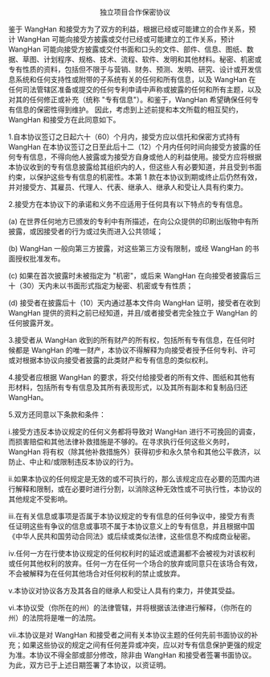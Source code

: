 <div align="center">独立项目合作保密协议</div>

鉴于 WangHan 和接受方为了双方的利益，根据已经或可能建立的合作关系，预计 WangHan 可能向接受方披露或交付已经或可能建立的工作关系，预计 WangHan 可能向接受方披露或交付书面和口头的文件、部件、信息、图纸、数据、草图、计划程序、规格、技术、流程、软件、发明和其他材料。秘密、机密或专有性质的资料，包括但不限于与营销、财务、预测、发明、研究、设计或开发信息系统和任何支持性或附带的子系统有关的任何和所有信息，以及 WangHan 在任何司法管辖区准备或提交的任何专利申请中声称或披露的任何和所有主题，以及对其的任何修正或补充（统称 "专有信息"）。和鉴于，WangHan 希望确保任何专有信息的保密性得到维护。
因此，考虑到上述前提和本文所载的相互契约，WangHan 和接受方在此同意如下。

1.自本协议签订之日起六十（60）个月内，接受方应以信托和保密方式持有 WangHan 在本协议签订之日至此后十二（12）个月内任何时间向接受方披露的任何专有信息，不得向他人披露或为接受方自身或他人的利益使用。接受方应将根据本协议收到的专有信息披露给其组织内的人，但这些人有必要知道，并且受到书面约束，以保护这些专有信息的机密性。本第 1 款在本协议到期或终止后仍然有效，并对接受方、其雇员、代理人、代表、继承人、继承人和受让人具有约束力。

2.接受方在本协议下的承诺和义务不应适用于任何具有以下特点的专有信息。

(a) 在世界任何地方已颁发的专利中有所描述，在向公众提供的印刷出版物中有所披露，或因接受者的行为或过失而进入公共领域；

(b) WangHan 一般向第三方披露，对这些第三方没有限制，或经 WangHan 的书面授权批准发布。

(c) 如果在首次披露时未被指定为 "机密"，或后来 WangHan 在向接受者披露后三十（30）天内未以书面形式指定为秘密、机密或专有性质；

(d) 接受者在披露后十（10）天内通过基本文件向 WangHan 证明，接受者在收到 WangHan 提供的资料之前已经知道，并且/或者接受者完全独立于 WangHan 的任何披露开发。

3.接受者从 WangHan 收到的所有财产的所有权，包括所有专有信息，在任何时候都是 WangHan 的唯一财产，本协议不得解释为向接受者授予任何专利、许可或对根据本协议向接受者披露的此类财产和专有信息的类似权利。

4.接受者应根据 WangHan 的要求，将交付给接受者的所有文件、图纸和其他有形材料，包括所有专有信息及其所有表现形式，以及其所有副本和复制品归还 WangHan。

5.双方还同意以下条款和条件：

i.接受方违反本协议规定的任何义务都将导致对 WangHan 进行不可挽回的调查，而损害赔偿和其他法律补救措施是不够的。在寻求执行任何这些义务时，WangHan 将有权（除其他补救措施外）获得初步和永久禁令和其他公平救济，以防止、中止和/或限制违反本协议的行为。

ii.如果本协议的任何规定是无效的或不可执行的，那么该规定应在必要的范围内进行解释和限制，或在必要时进行分割，以消除这种无效性或不可执行性，本协议的其他规定不受影响。

iii.在有关信息或事项是否属于本协议规定的专有信息的任何争议中，接受方有责任证明这些有争议的信息或事项不属于本协议意义上的专有信息，并且根据中国《中华人民共和国劳动合同法》或后续或类似法律，这些信息不构成商业秘密。

iv.任何一方在行使本协议规定的任何权利时的延迟或遗漏都不会被视为对该权利或任何其他权利的放弃。任何一方在任何一个场合的放弃或同意只在该场合有效，不会被解释为在任何其他场合对任何权利的禁止或放弃。

v.本协议对协议各方及其各自的继承人和受让人具有约束力，并使其受益。

vi.本协议受（你所在的州）的法律管辖，并将根据该法律进行解释，（你所在的州）的法院将是唯一的法院。

vii.本协议是对 WangHan 和接受者之间有关本协议主题的任何先前书面协议的补充；如果这些协议的规定之间有任何差异或冲突，应以对专有信息保护更强的规定为准。本协议不得全部或部分修改，除非由 WangHan 和接受者签署书面协议。
为此，双方已于上述日期签署了本协议，以资证明。
